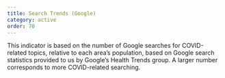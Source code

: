 ```yaml
---
title: Search Trends (Google)
category: active
order: 70
---
```


This indicator is based on the number of Google searches for COVID-related topics, relative to each area’s population, based on Google search statistics provided to us by Google’s Health Trends group. A larger number corresponds to more COVID-related searching.
